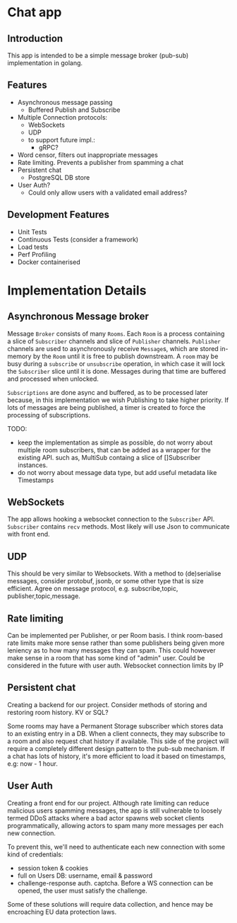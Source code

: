 # Chat app 

## Introduction

This app is intended to be a simple message broker (pub-sub) implementation in golang.


## Features

- Asynchronous message passing
  - Buffered Publish and Subscribe
- Multiple Connection protocols:
  - WebSockets
  - UDP
  - to support future impl.:
    - gRPC?
- Word censor, filters out inappropriate messages
- Rate limiting. Prevents a publisher from spamming a chat
- Persistent chat
  - PostgreSQL DB store
- User Auth?
  - Could only allow users with a validated email address? 

## Development Features
- Unit Tests
- Continuous Tests (consider a framework)
- Load tests
- Perf Profiling
- Docker containerised 

# Implementation Details 

## Asynchronous Message broker

Message `Broker` consists of many `Rooms`. Each `Room` is a process containing a slice of `Subscriber` channels and slice of `Publisher` channels.
`Publisher` channels are used to asynchronously receive `Message`s, which are stored in-memory by the `Room` until it is free to publish downstream. A `room` may be busy during a `subscribe` or `unsubscribe` operation, in which case it will lock the `Subscriber` slice until it is done. Messages during that time are buffered and processed when unlocked. 

`Subscriptions` are done async and buffered, as to be processed later because, in this implementation we wish Publishing to take higher priority. If lots of messages are being published, a timer is created to force the processing of subscriptions.

TODO:
- keep the implementation as simple as possible, do not worry about multiple room subscribers, that can be added as a wrapper for the existing API. such as, MultiSub containg a slice of []Subscriber instances.
- do not worry about message data type, but add useful metadata like Timestamps

## WebSockets 

The app allows hooking a websocket connection to the `Subscriber` API. `Subscriber` contains `recv` methods. Most likely will use Json to communicate with front end. 

## UDP 

This should be very similar to Websockets. With a method to (de)serialise messages, consider protobuf, jsonb, or some other type that is size efficient. Agree on message protocol, e.g. subscribe,topic, publisher,topic,message. 

## Rate limiting

Can be implemented per Publisher, or per Room basis. I think room-based rate limits make more sense rather than some publishers being given more leniency as to how many messages they can spam. This could however make sense in a room that has some kind of "admin" user. Could be considered in the future with user auth. 
Websocket connection limits by IP 

## Persistent chat

Creating a backend for our project.
Consider methods of storing and restoring room history. KV or SQL? 

Some rooms may have a Permanent Storage subscriber which stores data to an existing entry in a DB. When a client connects, they may subscribe to a room and also request chat history if available. This side of the project will require a completely different design pattern to the pub-sub mechanism. If a chat has lots of history, it's more efficient to load it based on timestamps, e.g: now - 1 hour.

## User Auth

Creating a front end for our project. 
Although rate limiting can reduce malicious users spamming messages, the app is still vulnerable to loosely termed DDoS attacks where a bad actor spawns web socket clients programmatically, allowing actors to spam many more messages per each new connection. 

To prevent this, we'll need to authenticate each new connection with some kind of credentials:
  - session token & cookies 
  - full on Users DB: username, email & password
  - challenge-response auth. captcha. Before a WS connection can be opened, the user must satisfy the challenge.

Some of these solutions will require data collection, and hence may be encroaching EU data protection laws. 

